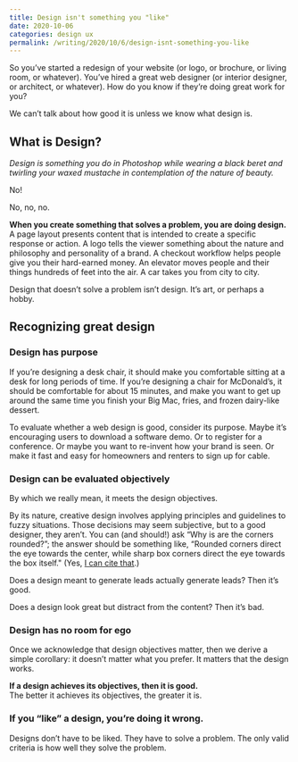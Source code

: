 ```yaml
---
title: Design isn't something you "like"
date: 2020-10-06
categories: design ux
permalink: /writing/2020/10/6/design-isnt-something-you-like
---
```


So you’ve started a redesign of your website (or logo, or brochure, or living room, or whatever). You’ve hired a great web designer (or interior designer, or architect, or whatever). How do you know if they’re doing great work for you?

We can’t talk about how good it is unless we know what design is.

## What is Design?

*Design is something you do in Photoshop while wearing a black beret and twirling your waxed mustache in contemplation of the nature of beauty.*

No!

No, no, no.

**When you create something that solves a problem, you are doing design.** A page layout presents content that is intended to create a specific response or action. A logo tells the viewer something about the nature and philosophy and personality of a brand. A checkout workflow helps people give you their hard-earned money. An elevator moves people and their things hundreds of feet into the air. A car takes you from city to city.

Design that doesn’t solve a problem isn’t design. It’s art, or perhaps a hobby.

## Recognizing great design

### Design has purpose
If you’re designing a desk chair, it should make you comfortable sitting at a desk for long periods of time. If you’re designing a chair for McDonald’s, it should be comfortable for about 15 minutes, and make you want to get up around the same time you finish your Big Mac, fries, and frozen dairy-like dessert.

To evaluate whether a web design is good, consider its purpose. Maybe it’s encouraging users to download a software demo. Or to register for a conference. Or maybe you want to re-invent how your brand is seen. Or make it fast and easy for homeowners and renters to sign up for cable.

### Design can be evaluated objectively

By which we really mean, it meets the design objectives. 

By its nature, creative design involves applying principles and guidelines to fuzzy situations. Those decisions may seem subjective, but to a good designer, they aren’t. You can (and should!) ask “Why is are the corners rounded?”; the answer should be something like, “Rounded corners direct the eye towards the center, while sharp box corners direct the eye towards the box itself." (Yes, [I can cite that](http://macknik.neuralcorrelate.com/pdf/articles/troncoso_et_al_Art_and_Perception_chapter.pdf).)

Does a design meant to generate leads actually generate leads? Then it’s good.

Does a design look great but distract from the content? Then it’s bad.

### Design has no room for ego

Once we acknowledge that design objectives matter, then we derive a simple corollary: it doesn’t matter what you prefer. It matters that the design works.

**If a design achieves its objectives, then it is good.**\
The better it achieves its objectives, the greater it is.

### If you “like” a design, you’re doing it wrong.

Designs don’t have to be liked. They have to solve a problem. The only valid criteria is how well they solve the problem.